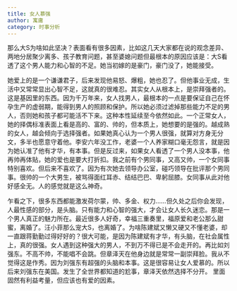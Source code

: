 ```yaml
---
title: 女人慕强
author: 寓庸
category: 时事分析
---
```

那么大S为啥如此坚决？表面看有很多因素，比如这几天大家都在说的观念差异、两地分居聚少离多、孩子教育问题，甚至婆媳问题但最根本的原因应该是：大S看透了这个男人能力和心智的不足。她当初嫁的是豪门，豪门没了，她能接受。  

她爱上的是一个谦谦君子，后来发现他易怒、爆粗，她也忍了。但他事业无成，生活中又常常显出心智不足，这就真的很难忍。其实女人从根本上，是崇拜强者的。这是基因里的东西。因为千万年来，女人找男人，最根本的一点是要保证自己在怀孕生产的虚弱期，能得到男人的照顾和保护。所以她必须过滤掉那些能力不足的男人，否则她和孩子都可能活不下来。这种本性延续至今依然如此。一个正常女人，她的择偶标准表面上看是高的、富的、帅的，但本质上，她想要的是强的。越成熟的女人，越会倾向于选择强者。如果她真心认为一个男人很强，就算对方身无分文，多半也愿意守着他。李安六年没工作，老婆一个人养家糊口毫无怨言，就是因为她认准了他有才华，有本事。但是反过来，如果女人看透了一个男人没本事，他再帅再体贴，她的爱也是要大打折扣。我之前有个男同事，又高又帅，一个女同事特别喜欢。但后来不喜欢了。因为有次她去领导办公室，碰巧领导在批评那个男同事。很帅的一个大男生，被骂得面红耳赤、结结巴巴、卑躬屈膝。女同事从此对他好感全无。人的感觉就是这么神奇。  

乍看之下，很多东西都能激发荷尔蒙，帅、多金、权力……但久处之后你会发现，人最性感的部分，是头脑。只有能力和心智的强大，才会让女人长久迷恋。那是一个男人真正的魅力所在。最近很多人好奇，幸福三重奏里，福原爱和老公那么甜蜜，离婚了。汪小菲那么宠大S，也离婚了。为啥陈建斌又懒又硬又不懂老婆，却一直跟蒋勤勤过得好好的？很大可能，是因为陈建斌有才华，有头脑，在社会属性上，真的很强。女人遇到这种强大的男人，不到万不得已是不会走开的。再比如刘强东。不高不帅，不能唱不会跳。但章泽天在他身边就是常常一副崇拜脸。我从不觉得这是作秀。因为刘强东有超强的头脑和本事。这是很容易让女人爱慕的。所以后来刘强东在美国。发生了全世界都知道的尬事，章泽天依然选择不分开。 里面固然有利益考量，但应该也有爱的因素。